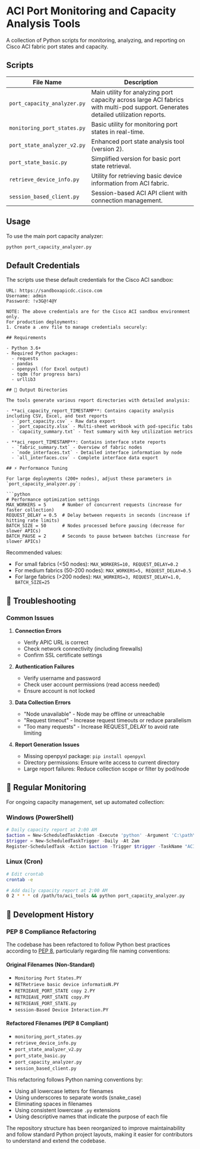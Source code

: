 # ACI Port Monitoring and Capacity Analysis Tools

A collection of Python scripts for monitoring, analyzing, and reporting on Cisco ACI fabric port states and capacity.

## Scripts

| File Name                   | Description                                                                                                                       |
| --------------------------- | --------------------------------------------------------------------------------------------------------------------------------- |
| `port_capacity_analyzer.py` | Main utility for analyzing port capacity across large ACI fabrics with multi-pod support. Generates detailed utilization reports. |
| `monitoring_port_states.py` | Basic utility for monitoring port states in real-time.                                                                            |
| `port_state_analyzer_v2.py` | Enhanced port state analysis tool (version 2).                                                                                    |
| `port_state_basic.py`       | Simplified version for basic port state retrieval.                                                                                |
| `retrieve_device_info.py`   | Utility for retrieving basic device information from ACI fabric.                                                                  |
| `session_based_client.py`   | Session-based ACI API client with connection management.                                                                          |

## Usage

To use the main port capacity analyzer:

```bash
python port_capacity_analyzer.py
```

## Default Credentials

The scripts use these default credentials for the Cisco ACI sandbox:

```
URL: https://sandboxapicdc.cisco.com
Username: admin
Password: !v3G@!4@Y

NOTE: The above credentials are for the Cisco ACI sandbox environment only.
For production deployments:
1. Create a .env file to manage credentials securely:

## Requirements

- Python 3.6+
- Required Python packages:
  - requests
  - pandas
  - openpyxl (for Excel output)
  - tqdm (for progress bars)
  - urllib3

## 📁 Output Directories

The tools generate various report directories with detailed analysis:

- **aci_capacity_report_TIMESTAMP**: Contains capacity analysis including CSV, Excel, and text reports
  - `port_capacity.csv` - Raw data export
  - `port_capacity.xlsx` - Multi-sheet workbook with pod-specific tabs
  - `capacity_summary.txt` - Text summary with key utilization metrics

- **aci_report_TIMESTAMP**: Contains interface state reports
  - `fabric_summary.txt` - Overview of fabric nodes
  - `node_interfaces.txt` - Detailed interface information by node
  - `all_interfaces.csv` - Complete interface data export

## ⚡ Performance Tuning 

For large deployments (200+ nodes), adjust these parameters in `port_capacity_analyzer.py`:

```python
# Performance optimization settings
MAX_WORKERS = 5      # Number of concurrent requests (increase for faster collection)
REQUEST_DELAY = 0.5  # Delay between requests in seconds (increase if hitting rate limits)
BATCH_SIZE = 50      # Nodes processed before pausing (decrease for slower APICs)
BATCH_PAUSE = 2      # Seconds to pause between batches (increase for slower APICs)
```

Recommended values:
- For small fabrics (<50 nodes): `MAX_WORKERS=10, REQUEST_DELAY=0.2`
- For medium fabrics (50-200 nodes): `MAX_WORKERS=5, REQUEST_DELAY=0.5`
- For large fabrics (>200 nodes): `MAX_WORKERS=3, REQUEST_DELAY=1.0, BATCH_SIZE=25`

## 🔧 Troubleshooting

### Common Issues

1. **Connection Errors**
   - Verify APIC URL is correct
   - Check network connectivity (including firewalls)
   - Confirm SSL certificate settings

2. **Authentication Failures**
   - Verify username and password
   - Check user account permissions (read access needed)
   - Ensure account is not locked

3. **Data Collection Errors**
   - "Node unavailable" - Node may be offline or unreachable
   - "Request timeout" - Increase request timeouts or reduce parallelism
   - "Too many requests" - Increase REQUEST_DELAY to avoid rate limiting

4. **Report Generation Issues**
   - Missing openpyxl package: `pip install openpyxl`
   - Directory permissions: Ensure write access to current directory
   - Large report failures: Reduce collection scope or filter by pod/node

## 🔄 Regular Monitoring

For ongoing capacity management, set up automated collection:

### Windows (PowerShell)

```powershell
# Daily capacity report at 2:00 AM
$action = New-ScheduledTaskAction -Execute 'python' -Argument 'C:\path\to\port_capacity_analyzer.py'
$trigger = New-ScheduledTaskTrigger -Daily -At 2am
Register-ScheduledTask -Action $action -Trigger $trigger -TaskName "ACI Capacity Report" -Description "Daily ACI port capacity analysis"
```

### Linux (Cron)

```bash
# Edit crontab
crontab -e

# Add daily capacity report at 2:00 AM
0 2 * * * cd /path/to/aci_tools && python port_capacity_analyzer.py
```

## 📝 Development History

### PEP 8 Compliance Refactoring

The codebase has been refactored to follow Python best practices according to [PEP 8](https://www.python.org/dev/peps/pep-0008/), particularly regarding file naming conventions:

#### Original Filenames (Non-Standard)
- `Monitoring Port States.PY`
- `RETRetrieve basic device informatioN.PY`
- `RETRIEAVE_PORT_STATE copy 2.PY`
- `RETRIEAVE_PORT_STATE copy.PY`
- `RETRIEAVE_PORT_STATE.py`
- `session-Based Device Interaction.PY`

#### Refactored Filenames (PEP 8 Compliant)
- `monitoring_port_states.py`
- `retrieve_device_info.py`
- `port_state_analyzer_v2.py`
- `port_state_basic.py`
- `port_capacity_analyzer.py`
- `session_based_client.py`

This refactoring follows Python naming conventions by:
- Using all lowercase letters for filenames
- Using underscores to separate words (snake_case)
- Eliminating spaces in filenames
- Using consistent lowercase `.py` extensions
- Using descriptive names that indicate the purpose of each file

The repository structure has been reorganized to improve maintainability and follow standard Python project layouts, making it easier for contributors to understand and extend the codebase.
